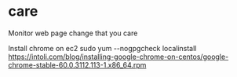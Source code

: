 # care
Monitor web page change that you care


Install chrome on ec2 
sudo yum --nogpgcheck localinstall https://intoli.com/blog/installing-google-chrome-on-centos/google-chrome-stable-60.0.3112.113-1.x86_64.rpm
